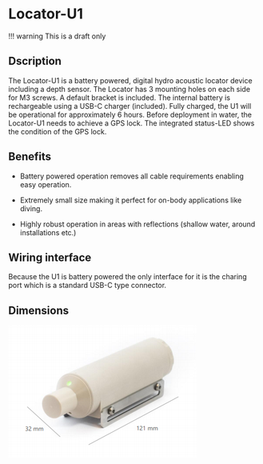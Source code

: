 # Locator-U1

!!! warning
    This is a draft only

## Dscription

The Locator-U1 is a battery powered, digital hydro acoustic locator device including a depth sensor. The Locator has 3 mounting holes on each side for M3 screws. A default bracket is included. The internal battery is rechargeable using a USB-C charger (included). Fully charged, the U1 will be operational for approximately 6 hours. Before deployment in water, the Locator-U1 needs to achieve a GPS lock. The integrated status-LED shows the condition of the GPS lock. 

## Benefits

* Battery powered operation removes all cable requirements enabling easy operation.

* Extremely small size making it perfect for on-body applications like diving.

* Highly robust operation in areas with reflections (shallow water, around installations etc.)

## Wiring interface

Because the U1 is battery powered the only interface for it is the charing port which is a standard USB-C type connector.

## Dimensions

![u1_dimensions](../img/u1_dimensions.png)